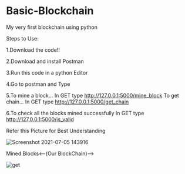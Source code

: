# Basic-Blockchain
My very first blockchain using python


Steps to Use:

1.Download the code!!

2.Download and install Postman

3.Run this code in a python Editor

4.Go to postman and Type 

5.To mine a block...
In GET type http://127.0.0.1:5000/mine_block
To get chain...
In GET type http://127.0.0.1:5000/get_chain

6.To check all the blocks mined successfully
In GET type http://127.0.0.1:5000/is_valid

Refer this Picture for Best Understanding

![Screenshot 2021-07-05 143916](https://user-images.githubusercontent.com/86905030/124447280-d602a180-dd9e-11eb-99a6-86e014afbe9e.jpg)

Mined Blocks<--(Our BlockChain)-->

![get](https://user-images.githubusercontent.com/86905030/124447834-650fb980-dd9f-11eb-93ba-7f698d696370.jpg)
